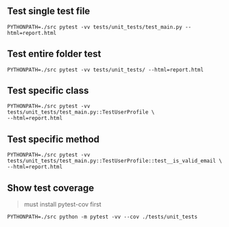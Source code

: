 ## Test single test file

```shell
PYTHONPATH=./src pytest -vv tests/unit_tests/test_main.py --html=report.html
```

## Test entire folder test

```shell
PYTHONPATH=./src pytest -vv tests/unit_tests/ --html=report.html
```

## Test specific class

```shell
PYTHONPATH=./src pytest -vv tests/unit_tests/test_main.py::TestUserProfile \
--html=report.html
```

## Test specific method

```shell
PYTHONPATH=./src pytest -vv tests/unit_tests/test_main.py::TestUserProfile::test__is_valid_email \
--html=report.html
```

## Show test coverage

> must install pytest-cov first

```shell
PYTHONPATH=./src python -m pytest -vv --cov ./tests/unit_tests
```
